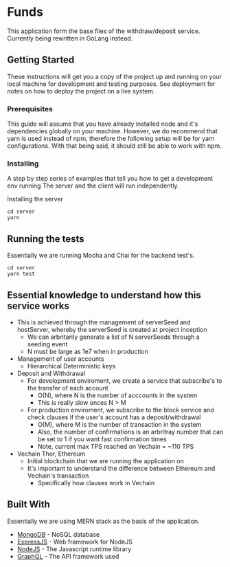 # Funds

This application form the base files of the withdraw/deposit service. Currently being rewritten in GoLang instead.

## Getting Started

These instructions will get you a copy of the project up and running on your local machine for development and testing purposes. See deployment for notes on how to deploy the project on a live system.

### Prerequisites

This guide will assume that you have already installed node and it's dependencies globally on your machine. However, we do recommend that yarn is used instead of npm, therefore the following setup will be for yarn configurations. With that being said, it should still be able to work with npm.

### Installing

A step by step series of examples that tell you how to get a development env running
The server and the client will run independently.

Installing the server
```
cd server
yarn
```

## Running the tests

Essentially we are running Mocha and Chai for the backend test's.

```
cd server
yarn test
```

## Essential knowledge to understand how this service works
  * This is achieved through the management of serverSeed and hostServer, whereby the serverSeed is created at project inception
    * We can arbritarily generate a list of N serverSeeds through a seeding event
    * N must be large as 1e7 when in production
* Management of user accounts
  * Hierarchical Deterministic keys
* Deposit and Withdrawal
    * For development enviroment, we create a service that subscribe's to the transfer of each account
      * O(N), where N is the number of acccounts in the system
      * This is really slow onces N > M
    * For production enviroment, we subscribe to the block service and check clauses if the user's account has a deposit/withdrawal
      * O(M), where M is the number of transaction in the system
      * Also, the number of confirmations is an arbritray number that can be set to 1 if you want fast confirmation times
      * Note, current max TPS reached on Vechain = ~110 TPS 
* Vechain Thor, Ethereum
  * Initial blockchain that we are running the application on
  * It's important to understand the difference between Ethereum and Vechain's transaction
    * Specifically how clauses work in Vechain
   
    
## Built With
Essentially we are using MERN stack as the basis of the application. 

* [MongoDB](https://www.mongodb.com/) - NoSQL database
* [ExpressJS](https://expressjs.com/) - Web framework for NodeJS
* [NodeJS](https://nodejs.org/en/) - The Javascript runtime library
* [GraphQL](https://graphql.org/) - The API framework used
